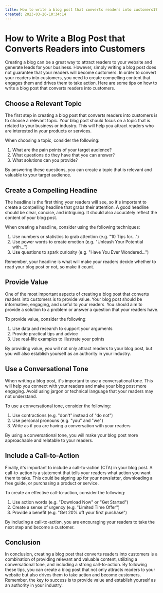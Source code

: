 ```yaml
---
title: How to write a blog post that converts readers into customers17
created: 2023-03-26-10:34:14
---
```


# How to Write a Blog Post that Converts Readers into Customers

Creating a blog can be a great way to attract readers to your website and generate leads for your business. However, simply writing a blog post does not guarantee that your readers will become customers. In order to convert your readers into customers, you need to create compelling content that engages them and drives them to take action. Here are some tips on how to write a blog post that converts readers into customers.

## Choose a Relevant Topic

The first step in creating a blog post that converts readers into customers is to choose a relevant topic. Your blog post should focus on a topic that is related to your business or industry. This will help you attract readers who are interested in your products or services.

When choosing a topic, consider the following:

1. What are the pain points of your target audience?
2. What questions do they have that you can answer?
3. What solutions can you provide?

By answering these questions, you can create a topic that is relevant and valuable to your target audience.

## Create a Compelling Headline

The headline is the first thing your readers will see, so it's important to create a compelling headline that grabs their attention. A good headline should be clear, concise, and intriguing. It should also accurately reflect the content of your blog post.

When creating a headline, consider using the following techniques:

1. Use numbers or statistics to grab attention (e.g. "10 Tips for...")
2. Use power words to create emotion (e.g. "Unleash Your Potential with...")
3. Use questions to spark curiosity (e.g. "Have You Ever Wondered...")

Remember, your headline is what will make your readers decide whether to read your blog post or not, so make it count.

## Provide Value

One of the most important aspects of creating a blog post that converts readers into customers is to provide value. Your blog post should be informative, engaging, and useful to your readers. You should aim to provide a solution to a problem or answer a question that your readers have.

To provide value, consider the following:

1. Use data and research to support your arguments
2. Provide practical tips and advice
3. Use real-life examples to illustrate your points

By providing value, you will not only attract readers to your blog post, but you will also establish yourself as an authority in your industry.

## Use a Conversational Tone

When writing a blog post, it's important to use a conversational tone. This will help you connect with your readers and make your blog post more engaging. Avoid using jargon or technical language that your readers may not understand.

To use a conversational tone, consider the following:

1. Use contractions (e.g. "don't" instead of "do not")
2. Use personal pronouns (e.g. "you" and "we")
3. Write as if you are having a conversation with your readers

By using a conversational tone, you will make your blog post more approachable and relatable to your readers.

## Include a Call-to-Action

Finally, it's important to include a call-to-action (CTA) in your blog post. A call-to-action is a statement that tells your readers what action you want them to take. This could be signing up for your newsletter, downloading a free guide, or purchasing a product or service.

To create an effective call-to-action, consider the following:

1. Use action words (e.g. "Download Now" or "Get Started")
2. Create a sense of urgency (e.g. "Limited Time Offer")
3. Provide a benefit (e.g. "Get 20% off your first purchase")

By including a call-to-action, you are encouraging your readers to take the next step and become a customer.

## Conclusion

In conclusion, creating a blog post that converts readers into customers is a combination of providing relevant and valuable content, utilizing a conversational tone, and including a strong call-to-action. By following these tips, you can create a blog post that not only attracts readers to your website but also drives them to take action and become customers. Remember, the key to success is to provide value and establish yourself as an authority in your industry.

